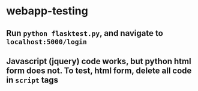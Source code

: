 # webapp-testing

## Run `python flasktest.py`, and navigate to `localhost:5000/login`

## Javascript (jquery) code works, but python html form does not. To test, html form, delete all code in `script` tags 
